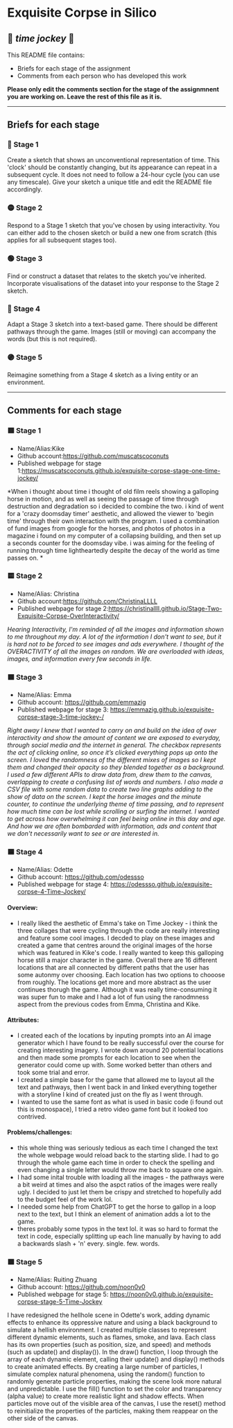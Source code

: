 # Exquisite Corpse in Silico
## 🔻 *time jockey* 🔻

This README file contains:
- Briefs for each stage of the assignment
- Comments from each person who has developed this work

**Please only edit the comments section for the stage of the assignmnent you are working on. Leave the rest of this file as it is.**

*****
## Briefs for each stage

### 🔴 Stage 1
Create a sketch that shows an unconventional representation of time. This 'clock' should be constantly changing, but its appearance can repeat in a subsequent cycle. It does not need to follow a 24-hour cycle (you can use any timescale). Give your sketch a unique title and edit the README file accordingly.

### 🟡 Stage 2
Respond to a Stage 1 sketch that you've chosen by using interactivity. You can either add to the chosen sketch or build a new one from scratch (this applies for all subsequent stages too).

### 🟢 Stage 3
Find or construct a dataset that relates to the sketch you've inherited. Incorporate visualisations of the dataset into your response to the Stage 2 sketch.

### 🔵 Stage 4
Adapt a Stage 3 sketch into a text-based game. There should be different pathways through the game. Images (still or moving) can accompany the words (but this is not required).

### 🟣 Stage 5
Reimagine something from a Stage 4 sketch as a living entity or an environment.

*****
## Comments for each stage

### 🟥 Stage 1
- Name/Alias:Kike
- Github account:https://github.com/muscatscoconuts
- Published webpage for stage 1:https://muscatscoconuts.github.io/exquisite-corpse-stage-one-time-jockey/

*When i thought about time i thought of old film reels showing a galloping horse in motion, and as well as seeing the passage of time through destruction and degradation so i decided to combine the two. i kind of went for a 'crazy doomsday timer' aesthetic, and allowed the viewer to 'begin time' through their own interaction with the program. I used a combination of fund images from google for the horses, and photos of photos in a magazine i found on my computer of a collapsing building, and then set up a seconds counter for the doomsday vibe. i was aiming for the feeling of running through time lightheartedly despite the decay of the world as time passes on. *

### 🟨 Stage 2
- Name/Alias: Christina 
- Github account:https://github.com/ChristinaLLLL
- Published webpage for stage 2:https://christinallll.github.io/Stage-Two-Exquisite-Corpse-OverInteractivity/

*Hearing Interactivity, I'm reminded of all the images and information shown to me throughout my day.  A lot of the information I don't want to see, but it is hard not to be forced to see images and ads everywhere.  I thought of the OVERACTIVITY of all the images on random.  We are overloaded with ideas, images, and information every few seconds in life.*  

### 🟩 Stage 3
- Name/Alias: Emma
- Github account: https://github.com/emmazig
- Published webpage for stage 3: https://emmazig.github.io/exquisite-corpse-stage-3-time-jockey-/

*Right away I knew that I wanted to carry on and build on the idea of over interactivity and show the amount of content we are exposed to everyday, through social media and the internet in general. The checkbox represents the act of clicking online, so once it’s clicked everything pops up onto the screen. I loved the randomness of the different mixes of images so I kept them and changed their opacity so they blended together as a background. I used a few different APIs to draw data from, drew them to the canvas, overlapping to create a confusing list of words and numbers. I also made a CSV file with some random data to create two line graphs adding to the show of data on the screen.
I kept the horse images and the minute counter, to continue the underlying theme of time passing, and to represent how much time can be lost while scrolling or surfing the internet.
I wanted to get across how overwhelming it can feel being online in this day and age. And how we are often bombarded with information, ads and content that we don't necessarily want to see or are interested in.*

### 🟦 Stage 4
- Name/Alias: Odette
- Github account: https://github.com/odessso
- Published webpage for stage 4: https://odessso.github.io/exquisite-corpse-4-Time-Jockey/

#### Overview:
- I really liked the aesthetic of Emma's take on Time Jockey - i think the three collages that were cycling through the code are really interesting and feature some cool images. I decded to play on these images and created a game that centres around the original images of the horse which was featured in Kike's code. I really wanted to keep this galloping horse still a major character in the game. Overall there are 16 different locations that are all connected by different paths that the user has some autonmy over choosing. Each location has two options to chooose from roughly. The locations get more and more abstract as the user continues thorugh the game. Although it was really time-consuming it was super fun to make and I had a lot of fun using the ranodmness aspect from the previous codes from Emma, Christina and Kike.

#### Attributes:
- I created each of the locations by inputing prompts into an AI image generator which I have found to be really successful over the course for creating interesting imagery. I wrote down around 20 potential locations and then made some prompts for each location to see when the generator could come up with. Some worked better than others and took some trial and error.
- I created a simple base for the game that allowed me to layout all the text and pathways, then I went back in and linked everything together with a storyline I kind of created just on the fly as I went through.
- I wanted to use the same font as what is used in basic code (i found out this is monospace), I tried a retro video game font but it looked too contrived.

#### Problems/challenges:
- this whole thing was seriously tedious as each time I changed the text the whole webpage would reload back to the starting slide. I had to go through the whole game each time in order to check the spelling and even changing a single letter would throw me back to square one again.
- I had some inital trouble with loading all the images - the pathways were a bit weird at times and also the aspct ratios of the images were really ugly. I decided to just let them be crispy and stretched to hopefully add to the budget feel of the work lol.
- I needed some help from ChatGPT to get the horse to gallop in a loop next to the text, but I think an element of animation adds a lot to the game.
- theres probably some typos in the text lol. it was so hard to format the text in code, especially splitting up each line manually by having to add a backwards slash + 'n' every. single. few. words.

### 🟪 Stage 5
- Name/Alias: Ruiting Zhuang 
- Github account: https://github.com/noon0v0
- Published webpage for stage 5: https://noon0v0.github.io/exquisite-corpse-stage-5-Time-Jockey

I have redesigned the hellhole scene in Odette's work, adding dynamic effects to enhance its oppressive nature and using a black background to simulate a hellish environment. I created multiple classes to represent different dynamic elements, such as flames, smoke, and lava. Each class has its own properties (such as position, size, and speed) and methods (such as update() and display()). In the draw() function, I loop through the array of each dynamic element, calling their update() and display() methods to create animated effects. By creating a large number of particles, I simulate complex natural phenomena, using the random() function to randomly generate particle properties, making the scene look more natural and unpredictable. I use the fill() function to set the color and transparency (alpha value) to create more realistic light and shadow effects. When particles move out of the visible area of the canvas, I use the reset() method to reinitialize the properties of the particles, making them reappear on the other side of the canvas.

